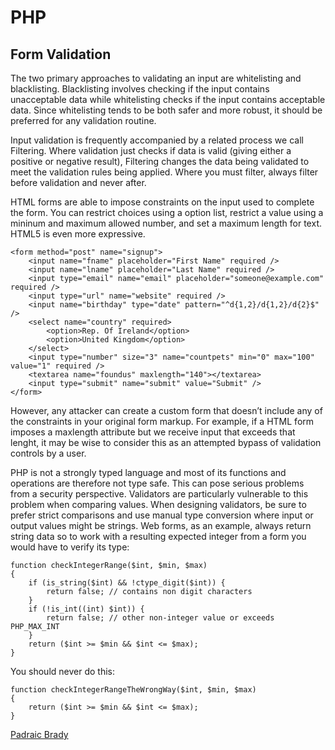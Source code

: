 # PHP
## Form Validation
The two primary approaches to validating an input are whitelisting and blacklisting. Blacklisting involves checking if the input contains unacceptable data while whitelisting checks if the input contains acceptable data. Since whitelisting tends to be both safer and more robust, it should be preferred for any validation routine. 

Input validation is frequently accompanied by a related process we call Filtering. Where validation just checks if data is valid (giving either a positive or negative result), Filtering changes the data being validated to meet the validation rules being applied. Where you must filter, always filter before validation and never after.

HTML forms are able to impose constraints on the input used to complete the form. You can restrict choices using a option list, restrict a value using a mininum and maximum allowed number, and set a maximum length for text. HTML5 is even more expressive. 
```
<form method="post" name="signup">
    <input name="fname" placeholder="First Name" required />
    <input name="lname" placeholder="Last Name" required />
    <input type="email" name="email" placeholder="someone@example.com" required />
    <input type="url" name="website" required />
    <input name="birthday" type="date" pattern="^d{1,2}/d{1,2}/d{2}$" />
    <select name="country" required>
        <option>Rep. Of Ireland</option>
        <option>United Kingdom</option>
    </select>
    <input type="number" size="3" name="countpets" min="0" max="100" value="1" required />
    <textarea name="foundus" maxlength="140"></textarea>
    <input type="submit" name="submit" value="Submit" />
</form>
```
However, any attacker can create a custom form that doesn’t include any of the constraints in your original form markup. For example, if a HTML form imposes a maxlength attribute but we receive input that exceeds that lenght, it may be wise to consider this as an attempted bypass of validation controls by a user. 

PHP is not a strongly typed language and most of its functions and operations are therefore not type safe. This can pose serious problems from a security perspective. Validators are particularly vulnerable to this problem when comparing values. When designing validators, be sure to prefer strict comparisons and use manual type conversion where input or output values might be strings. Web forms, as an example, always return string data so to work with a resulting expected integer from a form you would have to verify its type:
```
function checkIntegerRange($int, $min, $max)
{
    if (is_string($int) && !ctype_digit($int)) {
        return false; // contains non digit characters
    }
    if (!is_int((int) $int)) {
        return false; // other non-integer value or exceeds PHP_MAX_INT
    }
    return ($int >= $min && $int <= $max);
}
```
You should never do this:
```
function checkIntegerRangeTheWrongWay($int, $min, $max)
{
    return ($int >= $min && $int <= $max);
}
```


[Padraic Brady](http://phpsecurity.readthedocs.org/en/latest/Input-Validation.html)
